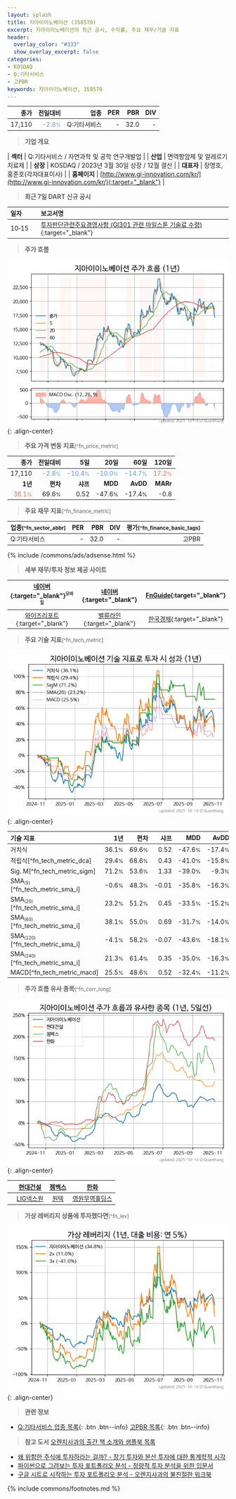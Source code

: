 ```yaml
---
layout: splash
title: 지아이이노베이션 (358570)
excerpt: 지아이이노베이션의 최근 공시, 수익률, 주요 재무/기술 지표
header:
  overlay_color: "#333"
  show_overlay_excerpt: false
categories:
- KOSDAQ
- Q:기타서비스
- 고PBR
keywords: 지아이이노베이션, 358570
---
```


| **종가** | **전일대비** | **업종** | **PER** | **PBR** | **DIV** |
| -------: | -----------: | -------: | ------: | ------: | ------: |
| 17,110 | <span style="color: cornflowerblue">-2.8<small>%</small></span> | Q:기타서비스 | - | 32.0 | - |

<!-- more -->


> **기업 개요**<a id="company"></a>

| <span style="white-space:nowrap;">**섹터**</span> | Q:기타서비스 / 자연과학 및 공학 연구개발업 |
| <span style="white-space:nowrap;">**산업**</span> | 면역항암제 및 알레르기 치료제 |
| <span style="white-space:nowrap;">**상장**</span> | KOSDAQ / 2023년 3월 30일 상장 / 12월 결산 |
| <span style="white-space:nowrap;">**대표자**</span> | 장명호, 홍준호(각자대표이사) |
| <span style="white-space:nowrap;">**홈페이지**</span> | [http://www.gi-innovation.com/kr/](http://www.gi-innovation.com/kr/){:target="_blank"} |


> **최근 7일 DART 신규 공시**<a id="dart"></a>

| **일자** |      | **보고서명** |
| :------- | :--- | :----------- |
| 10&#x2011;15 | | [투자판단관련주요경영사항              (GI301 관련 마일스톤 기술료 수령)](https://dart.fss.or.kr/dsaf001/main.do?rcpNo=20251015900632){:target="_blank"} |


> **주가 흐름**<a id="price"></a>

![358570](/stock/images/358570.png){: .align-center}


> **주요 가격 변동 지표**<small>[^fn_price_metric]</small>

| **종가** | **전일대비** | **5일** | **20일** | **60일** | **120일** |
| -------: | -----------: | ------: | -------: | -------: | --------: |
| 17,110 | <span style="color: cornflowerblue">-2.8<small>%</small></span> | <span style="color: cornflowerblue">-10.4<small>%</small></span> | <span style="color: cornflowerblue">-10.0<small>%</small></span> | <span style="color: cornflowerblue">-14.7<small>%</small></span> | <span style="color: tomato">17.2<small>%</small></span> |
| **1년** | **편차** | **샤프** | **MDD** | **AvDD** | **MARr** |
| <span style="color: tomato">36.1<small>%</small></span> | 69.6<small>%</small> | 0.52 | -47.6<small>%</small> | -17.4<small>%</small> | -0.8 |


> **주요 재무 지표**<small>[^fn_finance_metric]</small>

| **업종**<small>[^fn_sector_abbr]</small> | **PER** | **PBR** | **DIV** | **평가**<small>[^fn_finance_basic_tags]</small> |
| :--------------------------------------- | ------: | ------: | ------: | ----------------------------------------------: |
| Q:기타서비스 | - | 32.0 | - | 고PBR |



{% include /commons/ads/adsense.html %}

> **세부 재무/투자 정보 제공 사이트**

| [네이버](https://m.stock.naver.com/domestic/stock/358570/finance/summary){:target="_blank"}<sup><small>모바일</small></sup> | [네이버](https://finance.naver.com/item/coinfo.naver?code=358570){:target="_blank"} | [FnGuide](https://comp.fnguide.com/SVO2/ASP/SVD_Invest.asp?gicode=A358570&MenuYn=Y){:target="_blank"} |
| :---: | :---: | :---: |
| [와이즈리포트](https://comp.wisereport.co.kr/company/c1040001.aspx?cmp_cd=358570){:target="_blank"} | [밸류라인](https://www.valueline.co.kr/finance/summary/358570){:target="_blank"} | [한국경제](https://markets.hankyung.com/stock/358570/financial-summary){:target="_blank"} |


> **주요 기술 지표**<small>[^fn_tech_metric]</small>


![358570](/stock/images/358570_tech.png){: .align-center}

| **기술 지표** | **1년** | **편차** | **샤프** | **MDD** | **AvDD** |
| :------------ | ------: | -----------: | -------: | ------: | -------: |
| 거치식 | 36.1<small>%</small> | 69.6<small>%</small> | 0.52 | -47.6<small>%</small> | -17.4<small>%</small> |
| 적립식[^fn_tech_metric_dca] | 29.4<small>%</small> | 68.6<small>%</small> | 0.43 | -41.0<small>%</small> | -15.8<small>%</small> |
| Sig. M[^fn_tech_metric_sigm] | 71.2<small>%</small> | 53.6<small>%</small> | 1.33 | -39.0<small>%</small> | -9.3<small>%</small> |
| SMA<small><sub>(5)</sub></small>[^fn_tech_metric_sma_i] | -0.6<small>%</small> | 48.3<small>%</small> | -0.01 | -35.8<small>%</small> | -16.3<small>%</small> |
| SMA<small><sub>(20)</sub></small>[^fn_tech_metric_sma_i] | 23.2<small>%</small> | 51.2<small>%</small> | 0.45 | -33.5<small>%</small> | -15.2<small>%</small> |
| SMA<small><sub>(60)</sub></small>[^fn_tech_metric_sma_i] | 38.1<small>%</small> | 55.0<small>%</small> | 0.69 | -31.7<small>%</small> | -14.0<small>%</small> |
| SMA<small><sub>(120)</sub></small>[^fn_tech_metric_sma_i] | -4.1<small>%</small> | 58.2<small>%</small> | -0.07 | -43.6<small>%</small> | -18.1<small>%</small> |
| SMA<small><sub>(240)</sub></small>[^fn_tech_metric_sma_i] | 21.3<small>%</small> | 61.4<small>%</small> | 0.35 | -35.0<small>%</small> | -16.3<small>%</small> |
| MACD[^fn_tech_metric_macd] | 25.5<small>%</small> | 48.6<small>%</small> | 0.52 | -32.4<small>%</small> | -11.2<small>%</small> |


> **주가 흐름 유사 종목**<a id="corr"></a><small>[^fn_corr_long]</small>

![358570](/stock/images/358570_corr.png){: .align-center}

|       | [현대건설](/000720/) | [젬백스](/082270/) | [한화](/000880/) |
| :---: | :------------------------------------: | :------------------------------------: | :------------------------------------: |
|       | [LIG넥스원](/079550/) | [원텍](/336570/) | [영원무역홀딩스](/009970/) |


> **가상 레버리지 상품에 투자했다면**<a id="2x"></a><small>[^fn_lev]</small>

![358570](/stock/images/358570_2x.png){: .align-center}


> **관련 정보**

- [Q:기타서비스 업종 목록](/stats/sector/kosdaq_업종_기타서비스_종목/){: .btn .btn--info} [고PBR 목록](/fn/fn_high_pbr/){: .btn .btn--info}

> **참고 도서** [오렌지사과의 출간 책 소개와 샘플북 목록](https://kongdori.tistory.com/691)

- [왜 위험한 주식에 투자하라는 걸까? - 장기 투자와 분산 투자에 대한 통계학적 시각](https://kongdori.tistory.com/421)
- [파이썬으로 그려보는 투자 포트폴리오 분석  - 정량적 투자 분석을 위한 입문서](https://kongdori.tistory.com/643)
- [구글 시트로 시작하는 투자 포트폴리오 분석 - 오렌지사과의 불친절한 워크북](https://kongdori.tistory.com/449)


{% include commons/footnotes.md %}